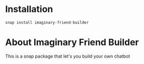 # Installation
```shell
snap install imaginary-friend-builder
```

# About Imaginary Friend Builder
This is a snap package that let's you build your own chatbot


